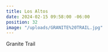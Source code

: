 ```yaml
---
title: Los Altos
date: 2024-02-15 09:58:00 -06:00
position: 32
image: "/uploads/GRANITE%20TRAIL.jpg"
---
```


Granite Trail